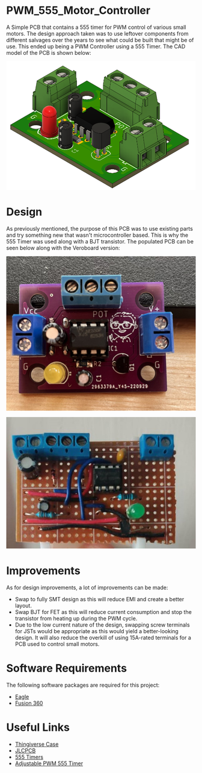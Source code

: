 # PWM_555_Motor_Controller
A Simple PCB that contains a 555 timer for PWM control of various small motors. The design approach taken was to use leftover components from different salvages over the years to see what could be built that might be of use. This ended up being a PWM Controller using a 555 Timer. The CAD model of the PCB is shown below:

![3D Model of PWM Controller](docs/3D%20Model%20of%20PWM%20Fan%20Controller%20PCB.png)


# Design
As previously mentioned, the purpose of this PCB was to use existing parts and try something new that wasn't microcontroller based. This is why the 555 Timer was used along with a BJT transistor. The populated PCB can be seen below along with the Veroboard version:

![Populated PCB](docs/PWM%20Controller%20Assembled.jpg)

![Veroboard PCB](docs/Veroboard%20Version.jpg)

# Improvements
As for design improvements, a lot of improvements can be made:

- Swap to fully SMT design as this will reduce EMI and create a better layout.
- Swap BJT for FET as this will reduce current consumption and stop the transistor from heating up during the PWM cycle.
- Due to the low current nature of the design, swapping screw terminals for JSTs would be appropriate as this would yield a better-looking design. It will also reduce the overkill of using 15A-rated terminals for a PCB used to control small motors.

# Software Requirements
The following software packages are required for this project:
- [Eagle](https://www.autodesk.co.uk/products/eagle/overview?term=1-YEAR&tab=subscription)
- [Fusion 360](https://www.autodesk.com/products/fusion-360/overview?term=1-YEAR&tab=subscription)

# Useful Links
- [Thingiverse Case](https://www.thingiverse.com/thing:4596800)
- [JLCPCB](https://jlcpcb.com/)
- [555 Timers](https://electronicsclub.info/555timer.htm)
- [Adjustable PWM 555 Timer](https://www.electronicshub.org/555-timer-pwm/)
